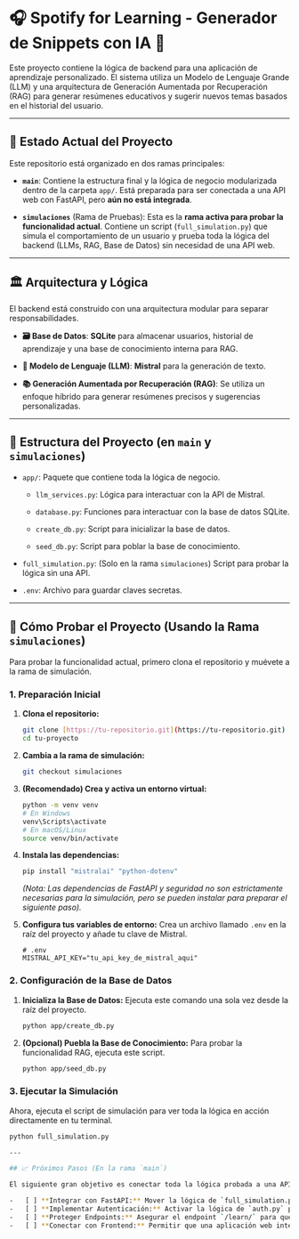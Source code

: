 # 🎧 Spotify for Learning - Generador de Snippets con IA 🤖

Este proyecto contiene la lógica de backend para una aplicación de aprendizaje personalizado. El sistema utiliza un Modelo de Lenguaje Grande (LLM) y una arquitectura de Generación Aumentada por Recuperación (RAG) para generar resúmenes educativos y sugerir nuevos temas basados en el historial del usuario.

---

## 🌟 Estado Actual del Proyecto

Este repositorio está organizado en dos ramas principales:

* **`main`**: Contiene la estructura final y la lógica de negocio modularizada dentro de la carpeta `app/`. Está preparada para ser conectada a una API web con FastAPI, pero **aún no está integrada**.

* **`simulaciones`** (Rama de Pruebas): Esta es la **rama activa para probar la funcionalidad actual**. Contiene un script (`full_simulation.py`) que simula el comportamiento de un usuario y prueba toda la lógica del backend (LLMs, RAG, Base de Datos) sin necesidad de una API web.

---

## 🏛️ Arquitectura y Lógica

El backend está construido con una arquitectura modular para separar responsabilidades.

* **🗃️ Base de Datos**: **SQLite** para almacenar usuarios, historial de aprendizaje y una base de conocimiento interna para RAG.

* **🧠 Modelo de Lenguaje (LLM)**: **Mistral** para la generación de texto.

* **📚 Generación Aumentada por Recuperación (RAG)**: Se utiliza un enfoque híbrido para generar resúmenes precisos y sugerencias personalizadas.

---

## 📂 Estructura del Proyecto (en `main` y `simulaciones`)

* `app/`: Paquete que contiene toda la lógica de negocio.

    * `llm_services.py`: Lógica para interactuar con la API de Mistral.

    * `database.py`: Funciones para interactuar con la base de datos SQLite.

    * `create_db.py`: Script para inicializar la base de datos.

    * `seed_db.py`: Script para poblar la base de conocimiento.

* `full_simulation.py`: (Solo en la rama `simulaciones`) Script para probar la lógica sin una API.

* `.env`: Archivo para guardar claves secretas.

---

## 🚀 Cómo Probar el Proyecto (Usando la Rama `simulaciones`)

Para probar la funcionalidad actual, primero clona el repositorio y muévete a la rama de simulación.

### 1. Preparación Inicial

1.  **Clona el repositorio:**

    ```bash
    git clone [https://tu-repositorio.git](https://tu-repositorio.git)
    cd tu-proyecto
    ```

2.  **Cambia a la rama de simulación:**

    ```bash
    git checkout simulaciones
    ```

3.  **(Recomendado) Crea y activa un entorno virtual:**

    ```bash
    python -m venv venv
    # En Windows
    venv\Scripts\activate
    # En macOS/Linux
    source venv/bin/activate
    ```

4.  **Instala las dependencias:**

    ```bash
    pip install "mistralai" "python-dotenv"
    ```

    *(Nota: Las dependencias de FastAPI y seguridad no son estrictamente necesarias para la simulación, pero se pueden instalar para preparar el siguiente paso).*

5.  **Configura tus variables de entorno:**
    Crea un archivo llamado `.env` en la raíz del proyecto y añade tu clave de Mistral.

    ```env
    # .env
    MISTRAL_API_KEY="tu_api_key_de_mistral_aqui"
    ```

### 2. Configuración de la Base de Datos

1.  **Inicializa la Base de Datos:**
    Ejecuta este comando una sola vez desde la raíz del proyecto.

    ```bash
    python app/create_db.py
    ```

2.  **(Opcional) Puebla la Base de Conocimiento:**
    Para probar la funcionalidad RAG, ejecuta este script.

    ```bash
    python app/seed_db.py
    ```

### 3. Ejecutar la Simulación

Ahora, ejecuta el script de simulación para ver toda la lógica en acción directamente en tu terminal.

```bash
python full_simulation.py

---

## 📈 Próximos Pasos (En la rama `main`)

El siguiente gran objetivo es conectar toda la lógica probada a una API web.

-   [ ] **Integrar con FastAPI:** Mover la lógica de `full_simulation.py` a los endpoints en `main.py`.
-   [ ] **Implementar Autenticación:** Activar la lógica de `auth.py` para los endpoints `/register` y `/token`.
-   [ ] **Proteger Endpoints:** Asegurar el endpoint `/learn/` para que solo usuarios autenticados puedan acceder.
-   [ ] **Conectar con Frontend:** Permitir que una aplicación web interactúe con la API.
